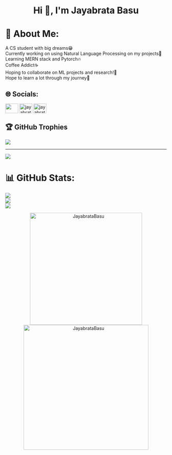 <h1 align="center">Hi 👋, I'm Jayabrata Basu</h1>

# 💫 About Me:

A CS student with big dreams😁<br>Currently working on using Natural Language Processing on my projects🌱<br>Learning MERN stack and Pytorch🔥<br>Coffee Addict☕<br>Hoping to collaborate on ML projects and research!🔬<br>Hope to learn a lot through my journey💫



## 🌐 Socials:

<a href="https://linkedin.com/in/jayabratabasu" target="blank"><img align="center" src="https://raw.githubusercontent.com/rahuldkjain/github-profile-readme-generator/master/src/images/icons/Social/linked-in-alt.svg"  height="30" width="40" /></a>
<a href="https://www.hackerrank.com/jayabratabasu" target="blank"><img align="center" src="https://raw.githubusercontent.com/rahuldkjain/github-profile-readme-generator/master/src/images/icons/Social/hackerrank.svg" alt="jayabratabasu" height="30" width="40" /></a>
<a href="https://www.leetcode.com/jayabratabasu" target="blank"><img align="center" src="https://raw.githubusercontent.com/rahuldkjain/github-profile-readme-generator/master/src/images/icons/Social/leet-code.svg" alt="jayabratabasu" height="30" width="40" /></a>
</p>

## 🏆 GitHub Trophies
![](https://github-profile-trophy.vercel.app/?username=JayabrataBasu&theme=radical&no-frame=true&no-bg=false&margin-w=4)

---
[![](https://visitcount.itsvg.in/api?id=JayabrataBasu&icon=0&color=0)](https://visitcount.itsvg.in)

# 📊 GitHub Stats:
![](https://github-readme-stats.vercel.app/api?username=JayabrataBasu&theme=dark&hide_border=false&include_all_commits=false&count_private=false)<br/>
![](https://github-readme-streak-stats.herokuapp.com/?user=JayabrataBasu&theme=dark&hide_border=false)<br/>
![](https://github-readme-stats.vercel.app/api/top-langs/?username=JayabrataBasu&theme=dark&hide_border=false&include_all_commits=false&count_private=false&layout=compact)
<div align=center>
  <img width=350 src="https://github-readme-stats.vercel.app/api/top-langs?username=JayabrataBasu&show_icons=true&locale=en&layout=compact" alt="JayabrataBasu" />
  <img width=390 src="https://github-readme-stats.vercel.app/api?username=JayabrataBasu&show_icons=true&locale=en" alt="JayabrataBasu" />
</div>

  



<!---
JayabrataBasu/JayabrataBasu is a ✨ special ✨ repository because its `README.md` (this file) appears on your GitHub profile.
You can click the Preview link to take a look at your changes.
--->

